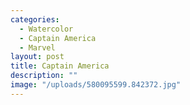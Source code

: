 ```yaml
---
categories:
  - Watercolor
  - Captain America
  - Marvel
layout: post
title: Captain America
description: ""
image: "/uploads/580095599.842372.jpg"
---
```


